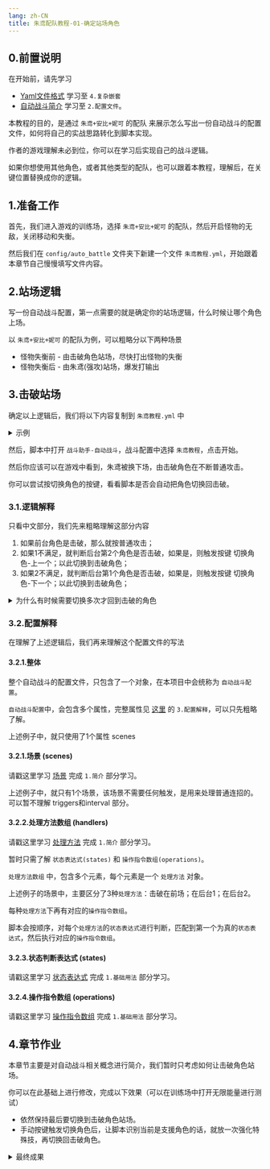 ```yaml
---
lang: zh-CN
title: 朱鸢配队教程-01-确定站场角色
---
```


## 0.前置说明

在开始前，请先学习 

- [Yaml文件格式](../basic/basic_00_yaml.md) 学习至 `4.复杂嵌套` 
- [自动战斗简介](../basic/basic_01_intro.md) 学习至 `2.配置文件`。

本教程的目的，是通过 `朱鸢+安比+妮可` 的配队 来展示怎么写出一份自动战斗的配置文件，如何将自己的实战思路转化到脚本实现。

作者的游戏理解未必到位，你可以在学习后实现自己的战斗逻辑。

如果你想使用其他角色，或者其他类型的配队，也可以跟着本教程，理解后，在关键位置替换成你的逻辑。

## 1.准备工作

首先，我们进入游戏的训练场，选择 `朱鸢+安比+妮可` 的配队，然后开启怪物的无敌，关闭移动和失衡。

然后我们在 `config/auto_battle` 文件夹下新建一个文件 `朱鸢教程.yml`，开始跟着本章节自己慢慢填写文件内容。

## 2.站场逻辑

写一份自动战斗配置，第一点需要的就是确定你的站场逻辑，什么时候让哪个角色上场。

以 `朱鸢+安比+妮可` 的配队为例，可以粗略分以下两种场景

- 怪物失衡前 - 由击破角色站场，尽快打出怪物的失衡
- 怪物失衡后 - 由朱鸢(强攻)站场，爆发打输出


## 3.击破站场

确定以上逻辑后，我们将以下内容复制到 `朱鸢教程.yml` 中

<details>
<summary> 示例 </summary>

```yaml
scenes:
  - triggers: [ ]
    interval: 0.02
    handlers:
      - states: "[前台-击破]"
        operations:
          - op_name: "按键-普通攻击"
            post_delay: 0.2
      - states: "[后台-2-击破]"
        operations:
          - op_name: "按键-切换角色-上一个"
            post_delay: 0.1
      - states: "[后台-1-击破]"
        operations:
          - op_name: "按键-切换角色-下一个"
            post_delay: 0.1
```

</details>

然后，脚本中打开 `战斗助手-自动战斗`，战斗配置中选择 `朱鸢教程`，点击开始。

然后你应该可以在游戏中看到，朱鸢被换下场，由击破角色在不断普通攻击。

你可以尝试按切换角色的按键，看看脚本是否会自动把角色切换回击破。

### 3.1.逻辑解释

只看中文部分，我们先来粗略理解这部分内容

1. 如果前台角色是击破，那么就按普通攻击；
2. 如果1不满足，就判断后台第2个角色是否击破，如果是，则触发按键 切换角色-上一个；以此切换到击破角色；
3. 如果2不满足，就判断后台第1个角色是否击破，如果是，则触发按键 切换角色-下一个；以此切换到击破角色；

<details>
<summary> 为什么有时候需要切换多次才回到击破的角色 </summary>

这是游戏比较隐藏的一个设定，在切换角色的时候，如果你比较连续地下一个和上一个各按一次，最后会切换到3P角色。

这是因为当你按切换下一个的时候，会切换到2P。

如果这时候在1P还没有退场的情况下按了切换上一个，由于1P还在场，无法切换到1P，游戏会继续找上一个，也就是3P。

而上述脚本由于运行较快，在你人工按切换下一个之后，脚本较快地识别到前台不是击破，这时候脚本发出一个切换角色的指令，想切换到击破角色。

而击破角色又还没有退场，所以就会在游戏中看到切换到再另一个角色。最后通过多次切换才换回到击破角色。

实战中，我们通常不会有这种切换角色后什么都不做，又立刻切换到原来的操作，（除了一些比较极端的合轴操作）所以基本不用担心这种情况的出现。

</details>


### 3.2.配置解释

在理解了上述逻辑后，我们再来理解这个配置文件的写法

#### 3.2.1.整体

整个自动战斗的配置文件，只包含了一个对象，在本项目中会统称为 `自动战斗配置`。

`自动战斗配置`中，会包含多个属性，完整属性见 [这里](../basic/basic_01_intro.md) 的 `3.配置解释`，可以只先粗略了解。

上述例子中，就只使用了1个属性 scenes

#### 3.2.1.场景 (scenes)

请戳这里学习 [场景](../basic/basic_02_scenes.md) 完成 `1.简介` 部分学习。

上述例子中，就只有1个场景，该场景不需要任何触发，是用来处理普通连招的。可以暂不理解 triggers和interval 部分。

#### 3.2.2.处理方法数组 (handlers)

请戳这里学习 [处理方法](../basic/basic_02_scenes.md) 完成 `1.简介` 部分学习。

暂时只需了解 `状态表达式(states)` 和 `操作指令数组(operations)`。

`处理方法数组` 中，包含多个元素，每个元素是一个 `处理方法` 对象。

上述例子的场景中，主要区分了3种`处理方法`：击破在前场；在后台1；在后台2。

每种`处理方法`下再有对应的`操作指令数组`。

脚本会按顺序，对每个`处理方法`的`状态表达式`进行判断，匹配到第一个为真的`状态表达式`，然后执行对应的`操作指令数组`。

#### 3.2.3.状态判断表达式 (states)

请戳这里学习 [状态表达式](../basic/basic_05_states) 完成 `1.基础用法` 部分学习。

#### 3.2.4.操作指令数组 (operations)

请戳这里学习 [操作指令数组](../basic/basic_06_operations) 完成 `1.基础用法` 部分学习。

## 4.章节作业

本章节主要是对自动战斗相关概念进行简介，我们暂时只考虑如何让击破角色站场。

你可以在此基础上进行修改，完成以下效果（可以在训练场中打开无限能量进行测试）

- 依然保持最后要切换到击破角色站场。
- 手动按键触发切换角色后，让脚本识别当前是支援角色的话，就放一次强化特殊技，再切换回击破角色。

<details>
<summary>最终成果</summary>

```yaml
scenes:
  - triggers: [ ]
    interval: 0.02
    handlers:
      - states: "[前台-击破]"
        operations:
          - op_name: "按键-普通攻击"
            post_delay: 0.2
      - states: "[前台-支援]"
        operations:
          - op_name: "按键-特殊攻击"
            post_delay: 0.2
          - op_name: "按键-切换角色-上一个"
            post_delay: 0.1
      - states: "[后台-2-击破]"
        operations:
          - op_name: "按键-切换角色-上一个"
            post_delay: 0.1
      - states: "[后台-1-击破]"
        operations:
          - op_name: "按键-切换角色-下一个"
            post_delay: 0.1
```

</details>
